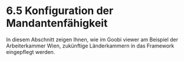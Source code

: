 # 6.5 Konfiguration der Mandantenfähigkeit

In diesem Abschnitt zeigen Ihnen, wie im Goobi viewer am Beispiel der Arbeiterkammer Wien, zukünftige Länderkammern in das Framework eingepflegt werden. 

